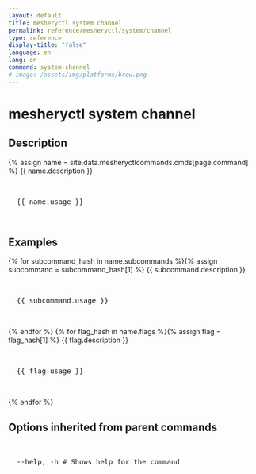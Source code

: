 ```yaml
---
layout: default
title: mesheryctl system channel
permalink: reference/mesheryctl/system/channel
type: reference
display-title: "false"
language: en
lang: en
command: system-channel
# image: /assets/img/platforms/brew.png
---
```


<!-- Copy this template to create individual doc pages for each mesheryctl commands -->

<!-- Name of the command -->
# mesheryctl system channel

<!-- Description of the command. Preferably a paragraph -->
## Description

{% assign name = site.data.mesheryctlcommands.cmds[page.command] %}
{{ name.description }}

<!-- Basic usage of the command -->
<pre class="codeblock-pre">
  <div class="codeblock">
  {{ name.usage }}
  </div>
</pre>

<!-- All possible example use cases of the command -->
## Examples

{% for subcommand_hash in name.subcommands %}{% assign subcommand = subcommand_hash[1] %}
{{ subcommand.description }}
<pre class="codeblock-pre">
  <div class="codeblock">
  {{ subcommand.usage }}
  </div>
</pre>
{% endfor %}
{% for flag_hash in name.flags %}{% assign flag = flag_hash[1] %}
{{ flag.description }}
<pre class="codeblock-pre">
  <div class="codeblock">
  {{ flag.usage }}
  </div>
</pre>
{% endfor %}
<br/>

## Options inherited from parent commands
<pre class="codeblock-pre">
  <div class="codeblock">
  --help, -h # Shows help for the command
  </div>
</pre>